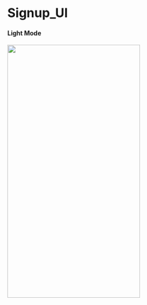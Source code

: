 # Signup_UI
<h4>Light Mode</h4>
<img src="https://user-images.githubusercontent.com/91935812/217006424-09500cbb-d8aa-4d68-a555-4632e572eed1.png" height="572" width="300" >

<!-- <h4>Dark Mode</h4>
<img src="https://user-images.githubusercontent.com/91935812/216820734-2e46f7ec-7b96-43aa-a150-47a3d9f86404.jpg" height="572" width="300" > -->
